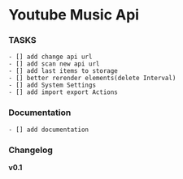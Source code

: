 # Youtube Music Api

### TASKS
    - [] add change api url
    - [] add scan new api url
    - [] add last items to storage
    - [] better rerender elements(delete Interval)
    - [] add System Settings
    - [] add import export Actions
### Documentation
    - [] add documentation
### Changelog
**v0.1**
